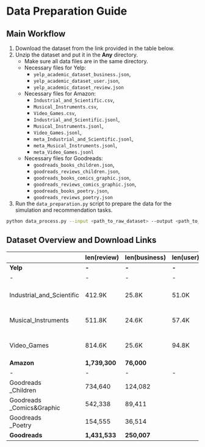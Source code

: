 # Data Preparation Guide

## Main Workflow

1. Download the dataset from the link provided in the table below.
2. Unzip the dataset and put it in the **Any** directory.
    - Make sure all data files are in the same directory.
    - Necessary files for Yelp:
        - `yelp_academic_dataset_business.json`, 
        - `yelp_academic_dataset_user.json`, 
        - `yelp_academic_dataset_review.json`
    - Necessary files for Amazon:
        - `Industrial_and_Scientific.csv`, 
        - `Musical_Instruments.csv`, 
        - `Video_Games.csv`,
        - `Industrial_and_Scientific.jsonl`, 
        - `Musical_Instruments.jsonl`, 
        - `Video_Games.jsonl`,
        - `meta_Industrial_and_Scientific.jsonl`, 
        - `meta_Musical_Instruments.jsonl`, 
        - `meta_Video_Games.jsonl`
    - Necessary files for Goodreads:
        - `goodreads_books_children.json`, 
        - `goodreads_reviews_children.json`, 
        - `goodreads_books_comics_graphic.json`, 
        - `goodreads_reviews_comics_graphic.json`, 
        - `goodreads_books_poetry.json`, 
        - `goodreads_reviews_poetry.json`
3. Run the `data_preparation.py` script to prepare the data for the simulation and recommendation tasks.
```bash
python data_process.py --input <path_to_raw_dataset> --output <path_to_processed_dataset>
```

## Dataset Overview and Download Links

|                                | len(review)   | len(business) | len(user)   | link                                                         |
| ------------------------------ | ------------- | ------------- | ----------- | ------------------------------------------------------------ |
| **Yelp**                       | **-** | **-**    | **-** | [download](https://www.yelp.com/dataset)                                                             |
| -                              | -             | -             | -           |                                                              |
| Industrial_and_Scientific      | 412.9K        | 25.8K         | 51.0K       | [review](https://datarepo.eng.ucsd.edu/mcauley_group/data/amazon_2023/raw/review_categories/Industrial_and_Scientific.jsonl.gz),  [meta](https://datarepo.eng.ucsd.edu/mcauley_group/data/amazon_2023/raw/meta_categories/meta_Industrial_and_Scientific.jsonl.gz), [rating_only](https://datarepo.eng.ucsd.edu/mcauley_group/data/amazon_2023/benchmark/5core/rating_only/Industrial_and_Scientific.csv.gz) |
| Musical_Instruments            | 511.8K        | 24.6K         | 57.4K       | [review](https://datarepo.eng.ucsd.edu/mcauley_group/data/amazon_2023/raw/review_categories/Musical_Instruments.jsonl.gz), [meta](https://datarepo.eng.ucsd.edu/mcauley_group/data/amazon_2023/raw/meta_categories/meta_Musical_Instruments.jsonl.gz), [rating_only](https://datarepo.eng.ucsd.edu/mcauley_group/data/amazon_2023/benchmark/5core/rating_only/Musical_Instruments.csv.gz) |
| Video_Games                    | 814.6K        | 25.6K         | 94.8K       | [review](https://datarepo.eng.ucsd.edu/mcauley_group/data/amazon_2023/raw/review_categories/Video_Games.jsonl.gz), [meta](https://datarepo.eng.ucsd.edu/mcauley_group/data/amazon_2023/raw/meta_categories/meta_Video_Games.jsonl.gz), [rating_only](https://datarepo.eng.ucsd.edu/mcauley_group/data/amazon_2023/benchmark/5core/rating_only/Video_Games.csv.gz) |
| **Amazon**                     | **1,739,300** | **76,000**    |             |                                                              |
| -                              | -             | -             | -           |                                                              |
| Goodreads<br />_Children       | 734,640       | 124,082       |             | [review](https://datarepo.eng.ucsd.edu/mcauley_group/gdrive/goodreads/byGenre/goodreads_reviews_children.json.gz), [meta](https://datarepo.eng.ucsd.edu/mcauley_group/gdrive/goodreads/byGenre/goodreads_books_children.json.gz) |
| Goodreads<br />_Comics&Graphic | 542,338       | 89,411        |             | [review](https://datarepo.eng.ucsd.edu/mcauley_group/gdrive/goodreads/byGenre/goodreads_reviews_comics_graphic.json.gz), [meta](https://datarepo.eng.ucsd.edu/mcauley_group/gdrive/goodreads/byGenre/goodreads_books_comics_graphic.json.gz) |
| Goodreads<br />_Poetry         | 154,555       | 36,514        |             | [review](https://datarepo.eng.ucsd.edu/mcauley_group/gdrive/goodreads/byGenre/goodreads_reviews_poetry.json.gz), [meta](https://datarepo.eng.ucsd.edu/mcauley_group/gdrive/goodreads/byGenre/goodreads_books_poetry.json.gz) |
| **Goodreads**                  | **1,431,533** | **250,007**   |             |                                                              |